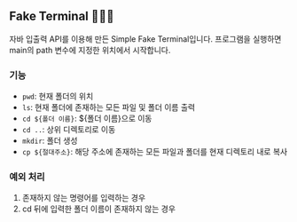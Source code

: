## Fake Terminal 👩🏻‍💻

자바 입출력 API를 이용해 만든 Simple Fake Terminal입니다. 프로그램을 실행하면 main의 path 변수에 지정한 위치에서 시작합니다.


### 기능
- `pwd`: 현재 폴더의 위치
- `ls`: 현재 폴더에 존재하는 모든 파일 및 폴더 이름 출력
- `cd ${폴더 이름}`: ${폴더 이름}으로 이동
- `cd ..`: 상위 디렉토리로 이동
- `mkdir`: 폴더 생성
- `cp ${절대주소}`: 해당 주소에 존재하는 모든 파일과 폴더를 현재 디렉토리 내로 복사

### 예외 처리
1. 존재하지 않는 명령어를 입력하는 경우
2. cd 뒤에 입력한 폴더 이름이 존재하지 않는 경우
